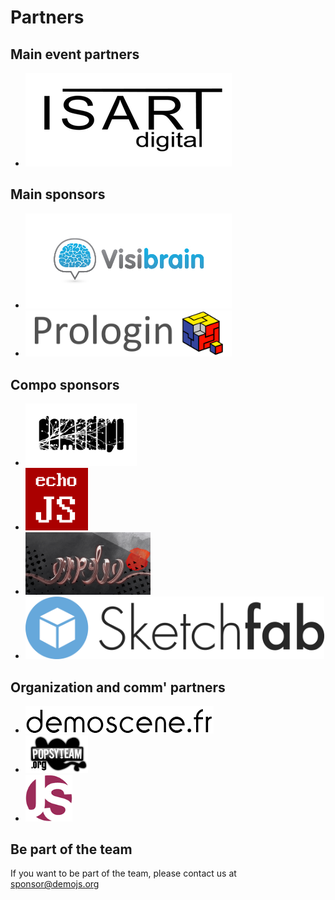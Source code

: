 
# Partners

## Main event partners 

<ul class="sponsors"> 
  <li>
    <a href="http://www.isartdigital.com/">
        <img src="images/ISARTdigital.png" alt="Isart Digital" width="330" />
    </a>
  </li>
</ul>

## Main sponsors

<ul class="sponsors"> 
  <li>
    <a href="http://www.visibrain.com/">
        <img src="images/visibrain.jpg" alt="Visibrain"  width="330" />
    </a>
  </li>
  <li>
    <a href="http://www.prologin.org/">
        <img src="images/prologin.png" alt="Prologin"  width="330" />
    </a>
  </li>
</ul>

## Compo sponsors
<ul class="sponsors"> 
  <li>
    <a href="http://demodays.org/">
        <img src="images/demodays.png" alt="Demodays demoparty"  height="100" />
    </a>
  </li>
  <li>
    <a href="http://www.echojs.com/">
        <img src="images/echoJS.png" alt="EchoJS"  height="100" />
    </a>
  </li>

  <li>
    <a href="http://www.evoke.eu/">
        <img src="images/Evoke.jpg" alt="Evoke demoparty"  height=100 />
    </a>
  </li>
  <li>
    <a href="https://sketchfab.com/">
        <img src="images/sketchfab.png" alt="Sketchfab"  height="100" />
    </a>
  </li>
</ul>

## Organization and comm' partners

<ul class="sponsors"> 
  <li>
    <a href="http://www.demoscene.fr/">
        <img src="images/demoscenefr.png" alt="Demoscene.fr" height="44"  />
    </a>
  </li>
  <li>
    <a href="http://www.popsyteam.org/">
        <img src="images/popsyteam_sd.png" alt="Popsy team" width="100" />
    </a>
  </li>
  <li>
    <a href="http://www.parisjs.org/">
        <img src="images/parisjsLogo_white.png" alt="ParisJS" height="75"  />
    </a>
  </li>
</ul>


## Be part of the team

If you want to be part of the team, please contact us at [sponsor@demojs.org](sponsor@demojs.org)

